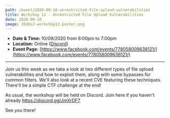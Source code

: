 ```yaml
---
path: /event/2020-09-10-unrestricted-file-upload-vulnerabilities
title: Workshop 12 - Unrestricted File Upload Vulnerabilities
date: 2020-09-10
image: 2020s2-workshop12-poster.png
---
```


- **Date & Time:** 10/09/2020 from 6:00pm to 7:00pm
- **Location:** Online ([Discord](https://discord.gg/JmXrDF7))
- **Event Page:** [https://www.facebook.com/events/778058009638121/](https://www.facebook.com/events/778058009638121/)

---

Join us this week as we take a look at two different types of file upload vulnerabilities and how to exploit them, along with some bypasses for common filters. We'll also look at a recent CVE featuring these techniques. There'll be a simple CTF challenge at the end!

As usual, the workshop will be held on Discord. Join here if you haven't already https://discord.gg/JmXrDF7

See you there!
